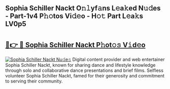 ## Sophia Schiller Nackt O𝚗𝚕yf𝚊ns L𝚎a𝚔ed N𝚞𝚍es - Part-1v4 P𝚑𝚘tos Vi𝚍𝚎o - H𝚘𝚝 Part L𝚎a𝚔s LV0p5

# <h2><a href="http://kf1piz.oniu.top/?m=Sophia+Schiller+Nackt">🔗👉 🔴 Sophia Schiller Nackt P𝚑ot𝚘𝚜 V𝚒d𝚎o</a></h2>

[![Sophia Schiller Nackt Nu𝚍e𝚜](https://i.imgur.com/0qMVB7G.gif)](http://kf1piz.oniu.top/?m=Sophia+Schiller+Nackt)
Digital content provider and web entertainer Sophia Schiller Nackt, known for sharing dance and lifestyle knowledge through solo and collaborative dance presentations and brief films. Selfless volunteer Sophia Schiller Nackt, famed for their generosity and commitment to serving their community.  
